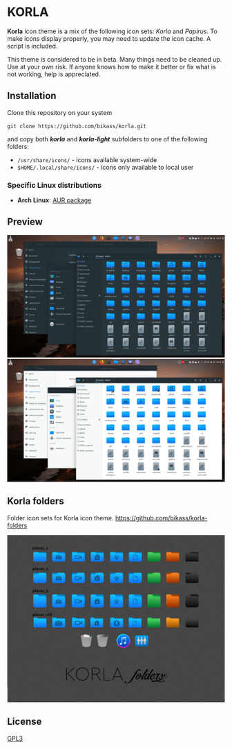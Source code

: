 # KORLA

**Korla** icon theme is a mix of the following icon sets: *Korla* and *Papirus*. To make icons display properly, you may need to update the icon cache. A script is included.

This theme is considered to be in beta. Many things need to be cleaned up. Use at your own risk.
If anyone knows how to make it better or fix what is not working, help is appreciated.

## Installation

Clone this repository on your system
    
    git clone https://github.com/bikass/korla.git

and copy both ***korla*** and ***korla-light*** subfolders to one of the following folders: 

* `/usr/share/icons/` - icons available system-wide
* `$HOME/.local/share/icons/` - icons only available to local user

### Specific Linux distributions

* **Arch Linux**: [AUR package](https://aur.archlinux.org/packages/korla-icon-theme/)

## Preview

![](im1.png)
![](im2.png)


## Korla folders

Folder icon sets for Korla icon theme. https://github.com/bikass/korla-folders

![](folders_pic.jpg)

## License

[GPL3](https://www.gnu.org/licenses/gpl-3.0-standalone.html)
